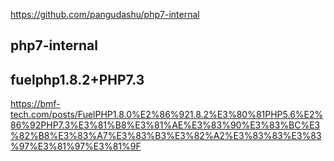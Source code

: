https://github.com/pangudashu/php7-internal
## php7-internal


## fuelphp1.8.2+PHP7.3
https://bmf-tech.com/posts/FuelPHP1.8.0%E2%86%921.8.2%E3%80%81PHP5.6%E2%86%92PHP7.3%E3%81%B8%E3%81%AE%E3%83%90%E3%83%BC%E3%82%B8%E3%83%A7%E3%83%B3%E3%82%A2%E3%83%83%E3%83%97%E3%81%97%E3%81%9F
